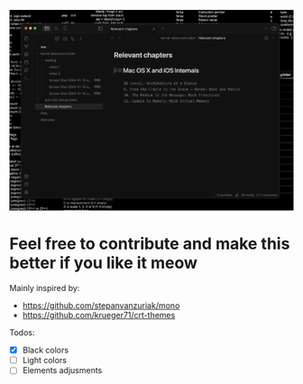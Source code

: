 ![screen-0](./img/screen-0.png)

# Feel free to contribute and make this better if you like it meow

Mainly inspired by:
- https://github.com/stepanvanzuriak/mono
- https://github.com/krueger71/crt-themes

Todos:
- [x] Black colors
- [ ] Light colors
- [ ] Elements adjusments
